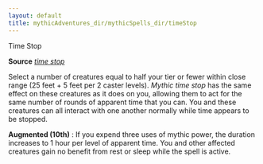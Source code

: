 ```yaml
---
layout: default
title: mythicAdventures_dir/mythicSpells_dir/timeStop
---
```

Time Stop

**Source** [_time stop_](../spells_dir/timeStop#_time-stop)

Select a number of creatures equal to half your tier or fewer within close range (25 feet + 5 feet per 2 caster levels). _Mythic time stop_ has the same effect on these creatures as it does on you, allowing them to act for the same number of rounds of apparent time that you can. You and these creatures can all interact with one another normally while time appears to be stopped.

**Augmented (10th)** : If you expend three uses of mythic power, the duration increases to 1 hour per level of apparent time. You and other affected creatures gain no benefit from rest or sleep while the spell is active.

